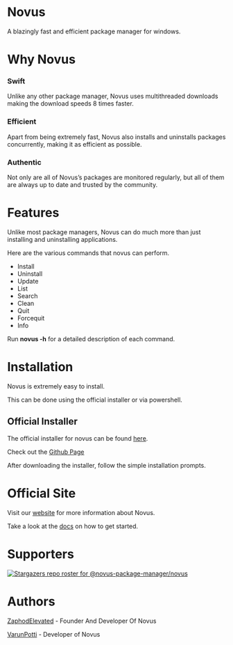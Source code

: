 # Novus
A blazingly fast and efficient package manager for windows.

# Why Novus

### Swift

Unlike any other package manager, Novus uses multithreaded downloads making the download speeds 8 times faster.

### Efficient

Apart from being extremely fast, Novus also installs and uninstalls packages concurrently, making it as efficient as possible.

### Authentic

Not only are all of Novus’s packages are monitored regularly, but all of them are always up to date and trusted by the community.

# Features

Unlike most package managers, Novus can do much more than just installing and uninstalling applications.

Here are the various commands that novus can perform.

- Install
- Uninstall
- Update
- List
- Search
- Clean
- Quit
- Forcequit
- Info

Run **novus -h** for a detailed description of each command.

# Installation

Novus is extremely easy to install.

This can be done using the official installer or via powershell.

## Official Installer

The official installer for novus can be found [here](https://github.com/novus-package-manager/novus/releases/latest).

Check out the [Github Page](https://github.com/novus-package-manager/novus/releases)

After downloading the installer, follow the simple installation prompts.

# Official Site

Visit our [website](https://www.novuspkg.com/) for more information about Novus.

Take a look at the [docs](https://docs.novuspkg.com/docs/getting-started/installation) on how to get started.

# Supporters
[![Stargazers repo roster for @novus-package-manager/novus](https://reporoster.com/stars/novus-package-manager/novus)](https://github.com/novus-package-manager/novus/stargazers)

# Authors
[ZaphodElevated](https://www.github.com/ZaphodElevated) - Founder And Developer Of Novus

[VarunPotti](https://github.com/VarunPotti) - Developer of Novus
